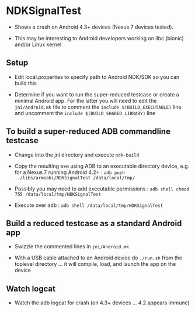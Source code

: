 NDKSignalTest
=============

- Shows a crash on Android 4.3+ devices (Nexus 7 devices tested).

- This may be interesting to Android developers working on libc (bionic) and/or Linux kernel

Setup
-----

- Edit local.properties to specify path to Android NDK/SDK so you can build this

- Determine if you want to run the super-reduced testcase or create a minimal Android app.  For the
  latter you will need to edit the `jni/Android.mk` file to comment the `include
  $(BUILD_EXECUTABLE)` line and uncomment the `include $(BUILD_SHARED_LIBRARY)` line


To build a super-reduced ADB commandline testcase
-------------------------------------------------

- Change into the jni directory and execute `ndk-build`

- Copy the resulting exe using ADB to an executable directory device, e.g. for a Nexus 7 running
  Android 4.2+ : `adb push ../libs/armeabi/NDKSignalTest /data/local/tmp/`

- Possibly you may need to add executable permissions : `adb shell chmod 755 /data/local/tmp/NDKSignalTest`

- Execute over adb : `adb shell /data/local/tmp/NDKSignalTest`

Build a reduced testcase as a standard Android app
--------------------------------------------------

- Swizzle the commented lines in `jni/Android.mk`

- With a USB cable attached to an Android device do `./run.sh` from the toplevel directory ...  it
  will compile, load, and launch the app on the device

Watch logcat
------------

- Watch the adb logcat for crash (on 4.3+ devices ... 4.2 appears immune)

